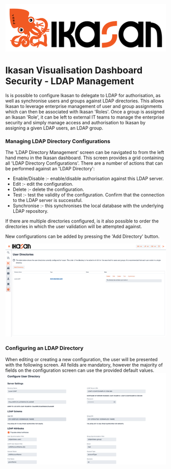 ![IKASAN](../../developer/docs/quickstart-images/Ikasan-title-transparent.png)

# Ikasan Visualisation Dashboard Security - LDAP Management
Is is possible to configure Ikasan to delegate to LDAP for authorisation, as well as synchronise users and groups against LDAP directories. This allows Ikasan to leverage enterprise management of user and group assignments which can then be associated with Ikasan 'Roles'. Once a group is assigned an Ikasan 'Role', it can be left to external IT teams to manage the enterprise security and simply manage access and authorisation to Ikasan by assigning a given LDAP users, an LDAP group.

### Managing LDAP Directory Configurations
The 'LDAP Directory Management' screen can be navigated to from the left hand menu in the Ikasan dashboard. This screen provides a grid containing all 'LDAP Directory Configurations'. There are a number of actions that can be performed against an 'LDAP Directory':

- Enable/Disable :- enable/disable authorisation against this LDAP server.
- Edit :- edit the configuration.
- Delete :- delete the configuration.
- Test :- test the validity of the configuration. Confirm that the connection to the LDAP server is successful.
- Synchronise :- this synchronises the local database with the underlying LDAP repository.

If there are multiple directories configured, is it also possible to order the directories in which the user validation will be attempted against. 

New configurations can be added by pressing the 'Add Directory' button.

![LDAP Management](../../developer/docs/quickstart-images/ldap-directory-management.png)

### Configuring an LDAP Directory

When editing or creating a new configuration, the user will be presented with the following screen. All feilds are mandatory, however the majority of fields on the configuration screen can use the provided default values.
![LDAP Configuration Management](../../developer/docs/quickstart-images/manage-ldap-configuration.png)



